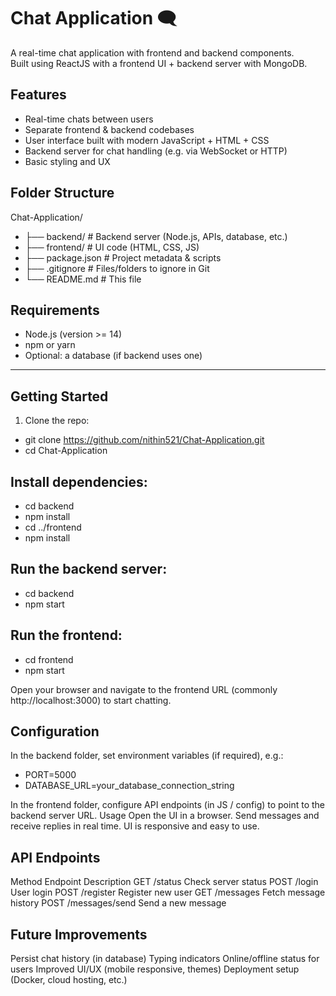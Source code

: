 # Chat Application 🗨️

A real-time chat application with frontend and backend components.  
Built using ReactJS with a frontend UI + backend server with MongoDB.


## Features

- Real-time chats between users  
- Separate frontend & backend codebases  
- User interface built with modern JavaScript + HTML + CSS  
- Backend server for chat handling (e.g. via WebSocket or HTTP)  
- Basic styling and UX  

## Folder Structure

Chat-Application/
- ├── backend/ # Backend server (Node.js, APIs, database, etc.)
- ├── frontend/ # UI code (HTML, CSS, JS)
- ├── package.json # Project metadata & scripts
- ├── .gitignore # Files/folders to ignore in Git
- └── README.md # This file


## Requirements

- Node.js (version >= 14)  
- npm or yarn  
- Optional: a database (if backend uses one)  

---

## Getting Started

1. Clone the repo:
- git clone https://github.com/nithin521/Chat-Application.git
- cd Chat-Application
   
## Install dependencies:

- cd backend
- npm install
- cd ../frontend
- npm install

## Run the backend server:
- cd backend
- npm start

## Run the frontend:
- cd frontend
- npm start

Open your browser and navigate to the frontend URL (commonly http://localhost:3000) to start chatting.

## Configuration
In the backend folder, set environment variables (if required), e.g.:
- PORT=5000
- DATABASE_URL=your_database_connection_string

In the frontend folder, configure API endpoints (in JS / config) to point to the backend server URL.
Usage
Open the UI in a browser.
Send messages and receive replies in real time.
UI is responsive and easy to use.

## API Endpoints
Method	Endpoint	Description
GET	/status	Check server status
POST	/login	User login
POST	/register	Register new user
GET	/messages	Fetch message history
POST	/messages/send	Send a new message

## Future Improvements
Persist chat history (in database)
Typing indicators
Online/offline status for users
Improved UI/UX (mobile responsive, themes)
Deployment setup (Docker, cloud hosting, etc.)
